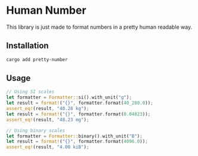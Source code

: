 # Human Number

This library is just made to format numbers in a pretty human readable way.

## Installation

```bash
cargo add pretty-number
```

## Usage

```rust
// Using SI scales
let formatter = Formatter::si().with_unit("g");
let result = format!("{}", formatter.format(40_280.0));
assert_eq!(result, "40.28 kg");
let result = format!("{}", formatter.format(0.04823));
assert_eq!(result, "48.23 mg");

// Using binary scales
let formatter = Formatter::binary().with_unit("B");
let result = format!("{}", formatter.format(4096.0));
assert_eq!(result, "4.00 kiB");
```
